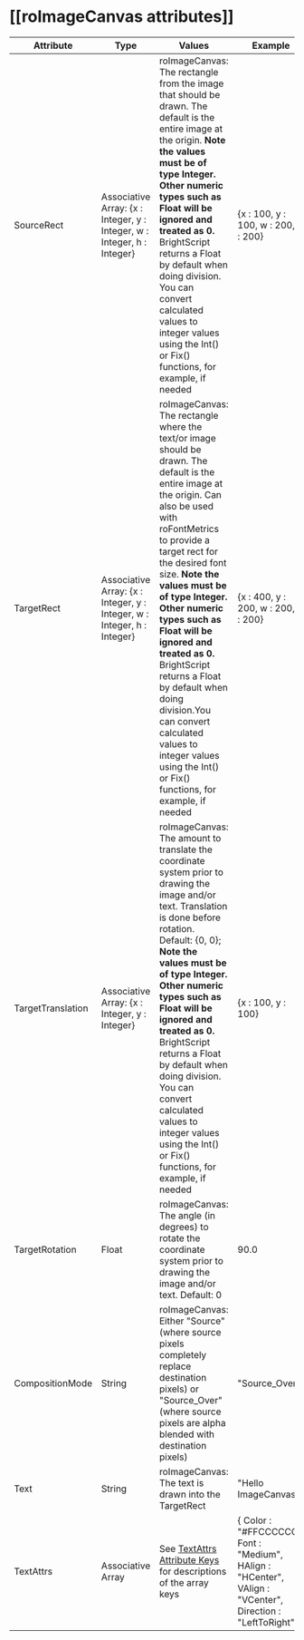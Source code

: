 # [[roImageCanvas attributes]]

<table>
<thead>
<tr>
<th class="short-line">Attribute</th>
<th class="short-line">Type</th>
<th class="short-line">Values</th>
<th class="short-line">Example</th>
</tr>
</thead>
<tbody>
<tr>
<td class="short-line">SourceRect</td>
<td class="long-line">Associative Array: {x : Integer, y : Integer, w : Integer, h : Integer}</td>
<td class="long-line">roImageCanvas: The rectangle from the image that should be drawn. The default is the entire image at the origin. <strong>Note the values must be of type Integer.  Other numeric types such as Float will be ignored and treated as 0.</strong> BrightScript returns a Float by default when doing division. You can convert calculated values to integer values using the Int() or Fix() functions, for example, if needed</td>
<td class="short-line">{x : 100, y : 100, w : 200, h : 200}</td>
</tr>
<tr>
<td class="short-line">TargetRect</td>
<td class="long-line">Associative Array: {x : Integer, y : Integer, w : Integer, h : Integer}</td>
<td class="long-line">roImageCanvas: The rectangle where the text/or image should be drawn. The default is the entire image at the origin. Can also be used with roFontMetrics to provide a target rect for the desired font size. <strong>Note the values must be of type Integer. Other numeric types such as Float will be ignored and treated as 0.</strong> BrightScript returns a Float by default when doing division.You can convert calculated values to integer values using the Int() or Fix() functions, for example, if needed</td>
<td class="short-line">{x : 400, y : 200, w : 200, h : 200}</td>
</tr>
<tr>
<td class="short-line">TargetTranslation</td>
<td class="short-line">Associative Array: {x : Integer, y : Integer}</td>
<td class="long-line">roImageCanvas: The amount to translate the coordinate system prior to drawing the image and/or text. Translation is done before rotation. Default: {0, 0}; <strong>Note the values must be of type Integer. Other numeric types such as Float will be ignored and treated as 0.</strong> BrightScript returns a Float by default when doing division. You can convert calculated values to integer values using the Int() or Fix() functions, for example, if needed</td>
<td class="short-line">{x : 100, y : 100}</td>
</tr>
<tr>
<td class="short-line">TargetRotation</td>
<td class="short-line">Float</td>
<td class="long-line">roImageCanvas: The angle (in degrees) to rotate the coordinate system prior to drawing the image and/or text. Default: 0</td>
<td class="short-line">90.0</td>
</tr>
<tr>
<td class="short-line">CompositionMode</td>
<td class="short-line">String</td>
<td class="long-line">roImageCanvas: Either "Source" (where source pixels completely replace destination pixels) or "Source_Over" (where source pixels are alpha blended with destination pixels)</td>
<td class="short-line">"Source_Over"</td>
</tr>
<tr>
<td class="short-line">Text</td>
<td class="short-line">String</td>
<td class="long-line">roImageCanvas: The text is drawn into the TargetRect</td>
<td class="short-line">"Hello ImageCanvas"</td>
</tr>
<tr>
<td class="short-line">TextAttrs</td>
<td class="short-line">Associative Array</td>
<td class="long-line">See <a href="/docs/developer-program/getting-started/architecture/content-metadata.md#textattrs-attribute-keys">TextAttrs Attribute Keys</a> for descriptions of the array keys</td>
<td class="long-line">{ Color : "#FFCCCCCC", Font : "Medium", HAlign : "HCenter", VAlign : "VCenter", Direction : "LeftToRight" }</td>
</tr>
</tbody>
</table>
